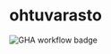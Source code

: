 # ohtuvarasto

![GHA workflow badge](https://github.com/mikaelri/ohtuvarasto/workflows/CI/badge.svg)
